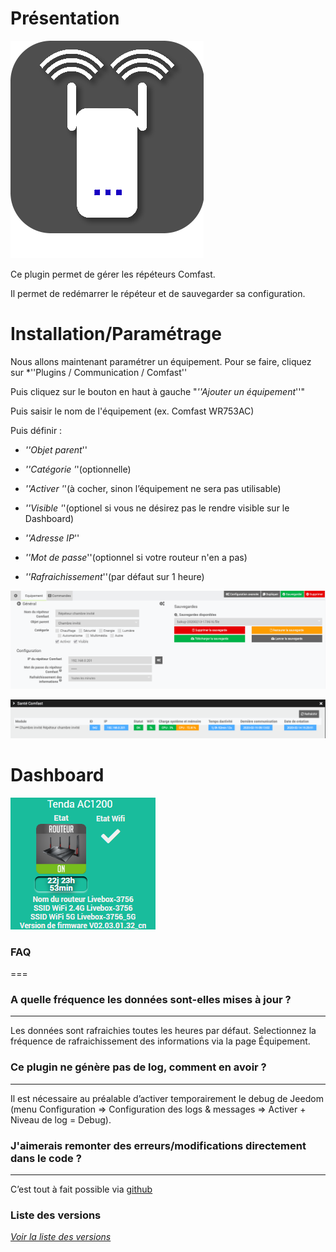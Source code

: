 Présentation
============

![Logo plugin](../images/comfast_icon.png "Logo plugin")

Ce plugin permet de gérer les répéteurs Comfast.

Il permet de redémarrer le répéteur et de sauvegarder sa configuration.

Installation/Paramétrage
========================

Nous allons maintenant paramétrer un équipement. Pour se faire, cliquez sur *''Plugins / Communication / Comfast''

Puis cliquez sur le bouton en haut à gauche "*''Ajouter un équipement*''"

Puis saisir le nom de l'équipement (ex. Comfast WR753AC)

Puis définir :

-   *''Objet parent*''

-   *''Catégorie '*'(optionnelle)

-   *''Activer '*'(à cocher, sinon l’équipement ne sera pas utilisable)

-   *''Visible '*'(optionel si vous ne désirez pas le rendre visible sur le Dashboard)

-   *''Adresse IP*''

-   *''Mot de passe*''(optionnel si votre routeur n'en a pas)

-   *''Rafraichissement*''(par défaut sur 1 heure)

![Page de configuration](../images/comfast_screenshot1.png "Page de configuration")

![Page Santé](../images/comfast_screenshot2.png "Page Santé")


Dashboard
===

![Visuel du dashboard](../images/Dashboard.png "Visuel du dashboard")

### FAQ
===

### A quelle fréquence les données sont-elles mises à jour ?
-------------------------------------------------------

Les données sont rafraichies toutes les heures par défaut.
Selectionnez la fréquence de rafraichissement des informations via la page Équipement.

### Ce plugin ne génère pas de log, comment en avoir ?
--------------------------------------------------
Il est nécessaire au préalable d’activer temporairement le debug de Jeedom (menu Configuration ⇒ Configuration des logs & messages ⇒ Activer + Niveau de log = Debug).

### J'aimerais remonter des erreurs/modifications directement dans le code ?
-----------------------------------------------------------------------
C’est tout à fait possible via
[github](https://github.com/Flobul/Jeedom-Comfast/)

### Liste des versions

*[Voir la liste des versions](changelog.md)*